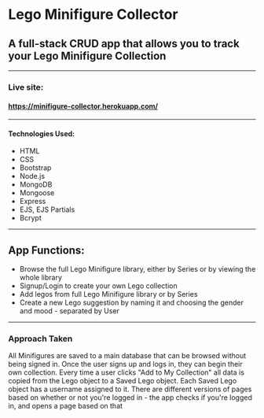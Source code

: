 # Lego Minifigure Collector
## A full-stack CRUD app that allows you to track your Lego Minifigure Collection
---
### **Live site:**
#### https://minifigure-collector.herokuapp.com/
---
#### **Technologies Used:**
- HTML
- CSS
- Bootstrap
- Node.js
- MongoDB
- Mongoose
- Express
- EJS, EJS Partials
- Bcrypt
---
## **App Functions:**

- Browse the full Lego Minifigure library, either by Series or by viewing the whole library
- Signup/Login to create your own Lego collection 
- Add legos from full Lego Minifigure library or by Series
- Create a new Lego suggestion by naming it and choosing the gender and mood - separated by User
---
### Approach Taken
All Minifigures are saved to a main database that can be browsed without being signed in.  Once the user signs up and logs in, they can begin their own collection.  Every time a user clicks "Add to My Collection" all data is copied from the Lego object to a Saved Lego object.  Each Saved Lego object has a username assigned to it.  There are different versions of pages based on whether or not you're logged in - the app checks if you're logged in, and opens a page based on that

